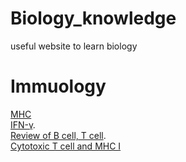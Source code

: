 # Biology_knowledge
useful website to learn biology


# Immuology
[MHC](https://zhuanlan.zhihu.com/p/421662986)  
[IFN-γ](https://biomarkerres.biomedcentral.com/articles/10.1186/s40364-020-00228-x).  
[Review of B cell, T cell](https://www.youtube.com/watch?v=xaz5ftvZCyI&list=TLPQMDgwOTIwMjITNaqEoBQPzw&index=1).  
[Cytotoxic T cell and MHC I](https://www.youtube.com/watch?v=YdBXHm3edL8&list=TLPQMDgwOTIwMjITNaqEoBQPzw&index=3)
